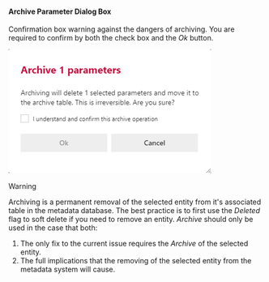#### Archive Parameter Dialog Box

Confirmation box warning against the dangers of archiving.  You are required to confirm by both the check box and the *Ok* button.

![Archive Multiple Parameters Dialog Box -mtb-20-border-image](images/bimlflex-app-dialog-archive-parameter-list.png "Archive Multiple Parameters Dialog Box")

>[!WARNING]
> Archiving is a permanent removal of the selected entity from it's associated table in the metadata database.  The best practice is to first use the *Deleted* flag to soft delete if you need to remove an entity.  *Archive* should only be used in the case that both:
>
> 1. The only fix to the current issue requires the *Archive* of the selected entity.
> 2. The full implications that the removing of the selected entity from the metadata system will cause.
